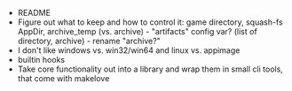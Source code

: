 * README
* Figure out what to keep and how to control it: game directory, squash-fs AppDir, archive_temp (vs. archive) - "artifacts" config var? (list of directory, archive) - rename "archive?"
* I don't like windows vs. win32/win64 and linux vs. appimage
* builtin hooks
* Take core functionality out into a library and wrap them in small cli tools, that come with makelove